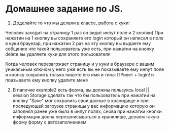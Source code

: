# Домашнее задание по JS.

1) Доделайте то что мы делали в классе, работа с куки:
 
  Человек заходит на страницу 1 раз он видит инпут поле и 2 кнопки) При нажатии на 1 кнопку вы сохраняете его login который он написал в поле
  в куки брауезар, при нажатии 2 раз на эту кнопку вы выдаете ему собщение что такой пользователь уже есть, при нажатии на кнопку delete вы удаляете куки для этого
  пользователя
  
  Когда человек перезагржает страницу и у куки в браузере с вашим уникальным ключом у него уже есть вы не показываете ему инпут поле и кнопку сохранить только
  пишете его имя и типа: ПРивет + login! и поазываете ему кнопку удалите меня
  
2) В папочке example2 есть форма, вы должны пользуясь local || session Storage сделать так что бы пользователь при нажатии на кнопку "Save" мог сохранить 
свои данные в хранидище и при последующей загрузке страницы у вас информацию которую он заполнял ранее уже была в инпут полях, снова при нажатии кнопки информация долна
перезаписываться в хранилище, делаем такую форму форму с автозаполнением